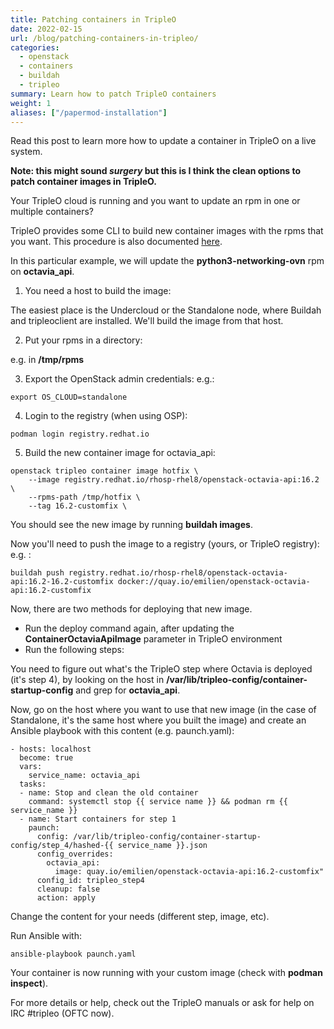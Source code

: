 ```yaml
---
title: Patching containers in TripleO
date: 2022-02-15
url: /blog/patching-containers-in-tripleo/
categories:
  - openstack
  - containers
  - buildah
  - tripleo
summary: Learn how to patch TripleO containers
weight: 1
aliases: ["/papermod-installation"]
---
```

Read this post to learn more how to update a container in TripleO on a live system.

<!--more-->

**Note: this might sound _surgery_ but this is I think the clean options to patch container images in TripleO.**

Your TripleO cloud is running and you want to update an rpm in one or multiple containers?

TripleO provides some CLI to build new container images with the rpms that you want. This procedure is also documented [here][1].

In this particular example, we will update the **python3-networking-ovn** rpm on **octavia_api**.

1. You need a host to build the image:

The easiest place is the Undercloud or the Standalone node, where Buildah and tripleoclient are installed. We'll build the image from that host.

2. Put your rpms in a directory:

e.g. in **/tmp/rpms**

3. Export the OpenStack admin credentials: e.g.:

```
export OS_CLOUD=standalone
```

4. Login to the registry (when using OSP):

```
podman login registry.redhat.io
```

5. Build the new container image for octavia_api:

```
openstack tripleo container image hotfix \
    --image registry.redhat.io/rhosp-rhel8/openstack-octavia-api:16.2 \
    --rpms-path /tmp/hotfix \
    --tag 16.2-customfix \
```
 

You should see the new image by running **buildah images**.

Now you'll need to push the image to a registry (yours, or TripleO registry): e.g. :

```
buildah push registry.redhat.io/rhosp-rhel8/openstack-octavia-api:16.2-16.2-customfix docker://quay.io/emilien/openstack-octavia-api:16.2-customfix
```

Now, there are two methods for deploying that new image.

  * Run the deploy command again, after updating the **ContainerOctaviaApiImage** parameter in TripleO environment
  * Run the following steps:

You need to figure out what's the TripleO step where Octavia is deployed (it's step 4), by looking on the host in **/var/lib/tripleo-config/container-startup-config** and grep for **octavia_api**.

Now, go on the host where you want to use that new image (in the case of Standalone, it's the same host where you built the image) and create an Ansible playbook with this content (e.g. paunch.yaml):

```
- hosts: localhost
  become: true
  vars:
    service_name: octavia_api
  tasks:
  - name: Stop and clean the old container
    command: systemctl stop {{ service name }} && podman rm {{ service_name }}
  - name: Start containers for step 1
    paunch:
      config: /var/lib/tripleo-config/container-startup-config/step_4/hashed-{{ service_name }}.json
      config_overrides:
        octavia_api:
          image: quay.io/emilien/openstack-octavia-api:16.2-customfix"
      config_id: tripleo_step4
      cleanup: false
      action: apply
```

Change the content for your needs (different step, image, etc).

Run Ansible with:

```
ansible-playbook paunch.yaml
```

Your container is now running with your custom image (check with **podman inspect**).

For more details or help, check out the TripleO manuals or ask for help on IRC #tripleo (OFTC now).

[1]: https://docs.openstack.org/project-deploy-guide/tripleo-docs/latest/deployment/container_image_prepare.html#building-hotfixed-containers
